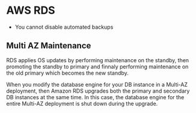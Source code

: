 # AWS RDS

* You cannot disable automated backups


## Multi AZ Maintenance

RDS applies OS updates by performing maintenance on the standby, then promoting the standby to primary and finnaly performing maintenance on the old primary which becomes the new standby.

When you modify the database engine for your DB instance in a Multi-AZ deployment, then Amazon RDS upgrades both the primary and secondary DB instances at the same time. In this case, the database engine for the entire Multi-AZ deployment is shut down during the upgrade.
